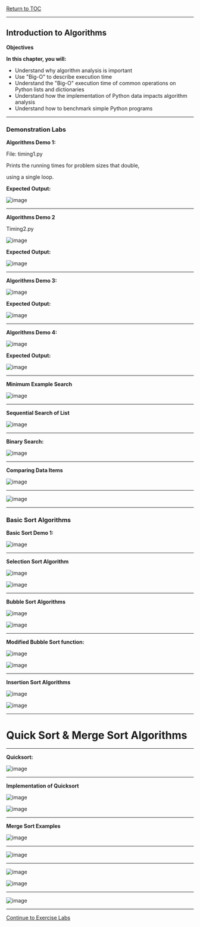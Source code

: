 <a href="https://github.com/CyberTrainingUSAF/06-Intro-to-Algorithms/blob/master/00-Table-of-Contents.md"> Return to TOC </a>

---

## Introduction to Algorithms

**Objectives**

**In this chapter, you will:**
* Understand why algorithm analysis is important
* Use &quot;Big-O&quot; to describe execution time
* Understand the &quot;Big-O&quot; execution time of common operations on Python lists and dictionaries
* Understand how the implementation of Python data impacts algorithm analysis
* Understand how to benchmark simple Python programs

---
### Demonstration Labs

**Algorithms Demo 1:**

File: timing1.py

Prints the running times for problem sizes that double,

using a single loop.

**Expected Output:**

![image](https://user-images.githubusercontent.com/19671036/60616985-4df4f600-9d98-11e9-80ff-db47ee401f22.png)

---

**Algorithms Demo 2**

Timing2.py

![image](https://user-images.githubusercontent.com/19671036/60617003-56e5c780-9d98-11e9-86d2-922cb9b93420.png)

**Expected Output:**

![image](https://user-images.githubusercontent.com/19671036/60617041-6cf38800-9d98-11e9-88a0-34d0c456f8c2.png)

---

**Algorithms Demo 3:**

![image](https://user-images.githubusercontent.com/19671036/60617105-97dddc00-9d98-11e9-8f38-fcbfd1ce642e.png)

**Expected Output:**

![image](https://user-images.githubusercontent.com/19671036/60617116-a3c99e00-9d98-11e9-9a8c-41d20793fc01.png)

---

**Algorithms Demo 4:**

![image](https://user-images.githubusercontent.com/19671036/60617131-af1cc980-9d98-11e9-906b-9ef70afefe92.png)

**Expected Output:**

![image](https://user-images.githubusercontent.com/19671036/60617149-bf34a900-9d98-11e9-9a1e-f488e9b49cb1.png)
 
 ---
 
**Minimum Example Search**

![image](https://user-images.githubusercontent.com/19671036/60617222-e4291c00-9d98-11e9-9e12-9ea864aa530e.png)

---

**Sequential Search of List**

![image](https://user-images.githubusercontent.com/19671036/60617264-fc00a000-9d98-11e9-859c-92694ea4216d.png)

---

**Binary Search:**

![image](https://user-images.githubusercontent.com/19671036/60617299-120e6080-9d99-11e9-9fcc-a4dd318da59c.png)

---

**Comparing Data Items**

![image](https://user-images.githubusercontent.com/19671036/60617320-1cc8f580-9d99-11e9-8ba7-0fcfc7434aaf.png)

---

![image](https://user-images.githubusercontent.com/19671036/60617339-27838a80-9d99-11e9-89df-8a5a8e338369.png)

---

### Basic Sort Algorithms

**Basic Sort Demo 1:**

![image](https://user-images.githubusercontent.com/19671036/60617371-35d1a680-9d99-11e9-985c-5c3701d73885.png)

---

**Selection Sort Algorithm**

![image](https://user-images.githubusercontent.com/19671036/60617391-42ee9580-9d99-11e9-8b8b-cc3bd69a9294.png)

![image](https://user-images.githubusercontent.com/19671036/60617418-4eda5780-9d99-11e9-9d1a-20d8501050a9.png)
 
 ---
 
**Bubble Sort Algorithms**

![image](https://user-images.githubusercontent.com/19671036/60617432-5a2d8300-9d99-11e9-98a7-244e41034f3f.png)

![image](https://user-images.githubusercontent.com/19671036/60617455-6addf900-9d99-11e9-9a18-8d3672d60a8d.png)

---

**Modified Bubble Sort function:**

![image](https://user-images.githubusercontent.com/19671036/60617492-7b8e6f00-9d99-11e9-888d-05bab253f342.png)

![image](https://user-images.githubusercontent.com/19671036/60617513-8517d700-9d99-11e9-8e66-f9458a2883c5.png)

---

**Insertion Sort Algorithms**

![image](https://user-images.githubusercontent.com/19671036/60617537-8ea13f00-9d99-11e9-87ea-6240c2e67d56.png)

![image](https://user-images.githubusercontent.com/19671036/60617557-99f46a80-9d99-11e9-92fb-0fedd5714f07.png)

---

# Quick Sort & Merge Sort Algorithms

---

**Quicksort:**

![image](https://user-images.githubusercontent.com/19671036/60617571-a1b40f00-9d99-11e9-9e51-38febdb14eb5.png)

---

**Implementation of Quicksort**

![image](https://user-images.githubusercontent.com/19671036/60617610-b0022b00-9d99-11e9-9ba8-b92037a77400.png)

![image](https://user-images.githubusercontent.com/19671036/60617640-be504700-9d99-11e9-94f1-59ab28110248.png)

---

**Merge Sort Examples**

![image](https://user-images.githubusercontent.com/19671036/60617666-cd36f980-9d99-11e9-8b5c-db91334e3f82.png)

---

![image](https://user-images.githubusercontent.com/19671036/60617680-d627cb00-9d99-11e9-9c23-03cfafa4cf28.png)

---

![image](https://user-images.githubusercontent.com/19671036/60617689-db851580-9d99-11e9-9baf-02a7c25c964a.png)

![image](https://user-images.githubusercontent.com/19671036/60617697-e2138d00-9d99-11e9-9a4d-a8a84e11fc26.png)

---

![image](https://user-images.githubusercontent.com/19671036/60617708-e8096e00-9d99-11e9-9fd9-bdffdc827f0e.png)

---

<a href="https://github.com/CyberTrainingUSAF/06-Intro-to-Algorithms/blob/master/05_Analysis_Perf_Labs.md
"> Continue to Exercise Labs </a>
